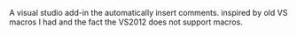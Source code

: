 A visual studio add-in the automatically insert comments. inspired by old VS macros I had and the fact the VS2012 does not support macros.
